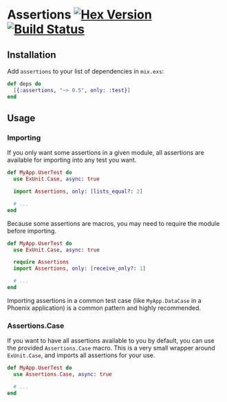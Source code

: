 # Assertions [![Hex Version](https://img.shields.io/hexpm/v/assertions.svg)](https://hex.pm/packages/assertions) [![Build Status](https://travis-ci.org/devonestes/assertions.svg?branch=master)](https://travis-ci.org/devonestes/assertions)

## Installation

Add `assertions` to your list of dependencies in `mix.exs`:

```elixir
def deps do
  [{:assertions, "~> 0.5", only: :test}]
end
```

## Usage

### Importing

If you only want some assertions in a given module, all assertions are available
for importing into any test you want.

```elixir
def MyApp.UserTest do
  use ExUnit.Case, async: true

  import Assertions, only: [lists_equal?: 2]

  # ...
end
```

Because some assertions are macros, you may need to require the module before
importing.

```elixir
def MyApp.UserTest do
  use ExUnit.Case, async: true

  require Assertions
  import Assertions, only: [receive_only?: 1]

  # ...
end
```

Importing assertions in a common test case (like `MyApp.DataCase` in a Phoenix
application) is a common pattern and highly recommended.

### Assertions.Case

If you want to have all assertions available to you by default, you can use the
provided `Assertions.Case` macro. This is a very small wrapper around
`ExUnit.Case`, and imports all assertions for your use.

```elixir
def MyApp.UserTest do
  use Assertions.Case, async: true

  # ...
end
```
